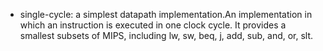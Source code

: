 


* single-cycle: a simplest datapath implementation.An implementation in 
which an instruction is executed in one clock cycle. It provides a smallest subsets of MIPS, including lw, sw, beq, j, add, sub, and, or, slt.


